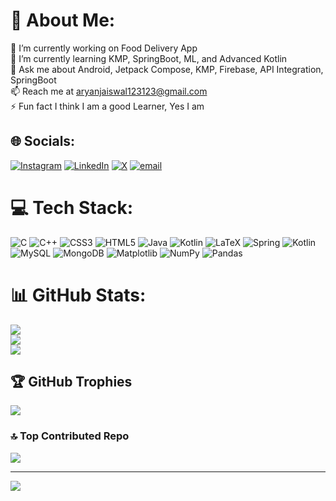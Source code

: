 # 💫 About Me:
🔭 I’m currently working on Food Delivery App<br>🌱 I’m currently learning KMP, SpringBoot, ML, and Advanced Kotlin<br>💬 Ask me about Android, Jetpack Compose, KMP, Firebase, API Integration, SpringBoot<br>📫 Reach me at aryanjaiswal123123@gmail.com<br>⚡ Fun fact I think I am a good Learner, Yes I am


## 🌐 Socials:
[![Instagram](https://img.shields.io/badge/Instagram-%23E4405F.svg?logo=Instagram&logoColor=white)](https://instagram.com/aryan_.eee) [![LinkedIn](https://img.shields.io/badge/LinkedIn-%230077B5.svg?logo=linkedin&logoColor=white)](https://linkedin.com/in/aryanjaiswal1) [![X](https://img.shields.io/badge/X-black.svg?logo=X&logoColor=white)](https://x.com/Aryan_eee) [![email](https://img.shields.io/badge/Email-D14836?logo=gmail&logoColor=white)](mailto:aryanjaiswal123789@gmail.com) 

# 💻 Tech Stack:
![C](https://img.shields.io/badge/c-%2300599C.svg?style=flat&logo=c&logoColor=white) ![C++](https://img.shields.io/badge/c++-%2300599C.svg?style=flat&logo=c%2B%2B&logoColor=white) ![CSS3](https://img.shields.io/badge/css3-%231572B6.svg?style=flat&logo=css3&logoColor=white) ![HTML5](https://img.shields.io/badge/html5-%23E34F26.svg?style=flat&logo=html5&logoColor=white) ![Java](https://img.shields.io/badge/java-%23ED8B00.svg?style=flat&logo=openjdk&logoColor=white) ![Kotlin](https://img.shields.io/badge/kotlin-%237F52FF.svg?style=flat&logo=kotlin&logoColor=white) ![LaTeX](https://img.shields.io/badge/latex-%23008080.svg?style=flat&logo=latex&logoColor=white) ![Spring](https://img.shields.io/badge/spring-%236DB33F.svg?style=flat&logo=spring&logoColor=white) ![Kotlin](https://img.shields.io/badge/kotlin-%237F52FF.svg?style=flat&logo=kotlin&logoColor=white) ![MySQL](https://img.shields.io/badge/mysql-4479A1.svg?style=flat&logo=mysql&logoColor=white) ![MongoDB](https://img.shields.io/badge/MongoDB-%234ea94b.svg?style=flat&logo=mongodb&logoColor=white) ![Matplotlib](https://img.shields.io/badge/Matplotlib-%23ffffff.svg?style=flat&logo=Matplotlib&logoColor=black) ![NumPy](https://img.shields.io/badge/numpy-%23013243.svg?style=flat&logo=numpy&logoColor=white) ![Pandas](https://img.shields.io/badge/pandas-%23150458.svg?style=flat&logo=pandas&logoColor=white)
# 📊 GitHub Stats:
![](https://github-readme-stats.vercel.app/api?username=debugwitharyan&theme=dark&hide_border=false&include_all_commits=false&count_private=false)<br/>
![](https://github-readme-streak-stats.herokuapp.com/?user=debugwitharyan&theme=dark&hide_border=false)<br/>
![](https://github-readme-stats.vercel.app/api/top-langs/?username=debugwitharyan&theme=dark&hide_border=false&include_all_commits=false&count_private=false&layout=compact)

## 🏆 GitHub Trophies
![](https://github-profile-trophy.vercel.app/?username=debugwitharyan&theme=radical&no-frame=false&no-bg=true&margin-w=4)

### 🔝 Top Contributed Repo
![](https://github-contributor-stats.vercel.app/api?username=debugwitharyan&limit=5&theme=dark&combine_all_yearly_contributions=true)

---
[![](https://visitcount.itsvg.in/api?id=debugwitharyan&icon=5&color=0)](https://visitcount.itsvg.in)

<!-- Proudly created with GPRM ( https://gprm.itsvg.in ) -->
